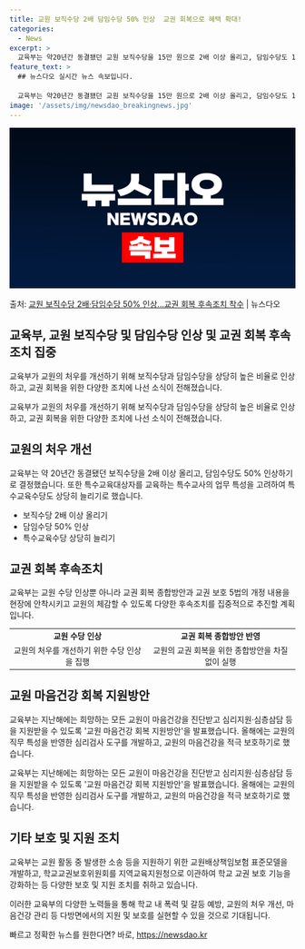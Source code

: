 ```yaml
---
title: 교원 보직수당 2배 담임수당 50% 인상  교권 회복으로 혜택 확대!
categories:
  - News
excerpt: >
  교육부는 약20년간 동결됐던 교원 보직수당을 15만 원으로 2배 이상 올리고, 담임수당도 13만 원으로 50…
feature_text: >
  ## 뉴스다오 실시간 뉴스 속보입니다.

  교육부는 약20년간 동결됐던 교원 보직수당을 15만 원으로 2배 이상 올리고, 담임수당도 13만 원으로 50…
image: '/assets/img/newsdao_breakingnews.jpg'
---
```


![뉴스다오 속보](/assets/img/newsdao_breakingnews.jpg)

<p>출처: <a href="https://newsdao.kr/2925" rel="dofollow">교원 보직수당 2배·담임수당 50% 인상…교권 회복 후속조치 착수</a> | 뉴스다오</p>

<h2 data-ke-size="size26">교육부, 교원 보직수당 및 담임수당 인상 및 교권 회복 후속조치 집중</h2>
교육부가 교원의 처우를 개선하기 위해 보직수당과 담임수당을 상당히 높은 비율로 인상하고, 교권 회복을 위한 다양한 조치에 나선 소식이 전해졌습니다.

<p data-ke-size="size16">교육부가 교원의 처우를 개선하기 위해 보직수당과 담임수당을 상당히 높은 비율로 인상하고, 교권 회복을 위한 다양한 조치에 나선 소식이 전해졌습니다.</p>

<h2 data-ke-size="size24">교원의 처우 개선</h2>
교육부는 약 20년간 동결됐던 보직수당을 2배 이상 올리고, 담임수당도 50% 인상하기로 결정했습니다. 또한 특수교육대상자를 교육하는 특수교사의 업무 특성을 고려하여 특수교육수당도 상당히 늘리기로 했습니다.

<ul>
  <li>보직수당 2배 이상 올리기</li>
  <li>담임수당 50% 인상</li>
  <li>특수교육수당 상당히 늘리기</li>
</ul>

<h2 data-ke-size="size24">교권 회복 후속조치</h2>
교육부는 교원 수당 인상뿐 아니라 교권 회복 종합방안과 교권 보호 5법의 개정 내용을 현장에 안착시키고 교원의 체감할 수 있도록 다양한 후속조치를 집중적으로 추진할 계획입니다.

<table>
  <tr>
    <td style="text-align: center; height: 17px;"><b>교원 수당 인상</b></td>
    <td style="text-align: center; height: 17px;"><b>교권 회복 종합방안 반영</b></td>
  </tr>
  <tr>
    <td style="text-align: center; height: 17px;">교원의 처우를 개선하기 위한 수당 인상을 집행</td>
    <td style="text-align: center; height: 17px;">교원의 교권 회복을 위한 종합방안을 차질 없이 실행</td>
  </tr>
</table>

<h2 data-ke-size="size24">교원 마음건강 회복 지원방안</h2>
교육부는 지난해에는 희망하는 모든 교원이 마음건강을 진단받고 심리지원·심층삼담 등을 지원받을 수 있도록 '교원 마음건강 회복 지원방안'을 발표했습니다. 올해에는 교원의 직무 특성을 반영한 심리검사 도구를 개발하고, 교원의 마음건강을 적극 보호하기로 했습니다.

<p data-ke-size="size16">교육부는 지난해에는 희망하는 모든 교원이 마음건강을 진단받고 심리지원·심층삼담 등을 지원받을 수 있도록 '교원 마음건강 회복 지원방안'을 발표했습니다. 올해에는 교원의 직무 특성을 반영한 심리검사 도구를 개발하고, 교원의 마음건강을 적극 보호하기로 했습니다.</p>

<h2 data-ke-size="size24">기타 보호 및 지원 조치</h2>
교육부는 교원 활동 중 발생한 소송 등을 지원하기 위한 교원배상책임보험 표준모델을 개발하고, 학교교권보호위원회를 지역교육지원청으로 이관하여 학교 교권 보호 기능을 강화하는 등 다양한 보호 및 지원 조치를 취하고 있습니다.<br>

이러한 교육부의 다양한 노력들을 통해 학교 내 폭력 및 갈등 예방, 교원의 처우 개선, 마음건강 관리 등 다방면에서의 지원 및 보호를 실현할 수 있을 것으로 기대됩니다. 

빠르고 정확한 뉴스를 원한다면? 바로, <a href="https://newsdao.kr" rel="dofollow">https://newsdao.kr</a>


    
